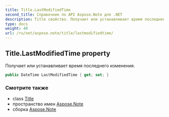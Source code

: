 ```yaml
---
title: Title.LastModifiedTime
second_title: Справочник по API Aspose.Note для .NET
description: Title свойство. Получает или устанавливает время последнего изменения.
type: docs
weight: 40
url: /ru/net/aspose.note/title/lastmodifiedtime/
---
```

## Title.LastModifiedTime property

Получает или устанавливает время последнего изменения.

```csharp
public DateTime LastModifiedTime { get; set; }
```

### Смотрите также

* class [Title](../)
* пространство имен [Aspose.Note](../../title/)
* сборка [Aspose.Note](../../../)



